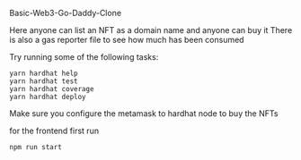 Basic-Web3-Go-Daddy-Clone

Here anyone can list an NFT as a domain name and anyone can buy it 
There is also a gas reporter file to see how much has been consumed


Try running some of the following tasks:

```shell
yarn hardhat help
yarn hardhat test
yarn hardhat coverage
yarn hardhat deploy
```


Make sure you configure the metamask to hardhat node to buy the NFTs 

for the frontend first run 
```shell
npm run start 
```

